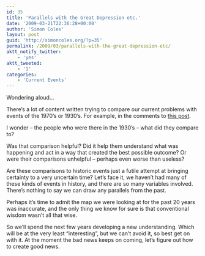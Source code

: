 ```yaml
---
id: 35
title: 'Parallels with the Great Depression etc.'
date: '2009-03-21T22:36:28+00:00'
author: 'Simon Coles'
layout: post
guid: 'http://simoncoles.org/?p=35'
permalink: /2009/03/parallels-with-the-great-depression-etc/
aktt_notify_twitter:
    - 'yes'
aktt_tweeted:
    - '1'
categories:
    - 'Current Events'
---
```


Wondering aloud…

There’s a lot of content written trying to compare our current problems with events of the 1970’s or 1930’s. For example, in the comments to [this post](http://paul.kedrosky.com/archives/2009/03/call_off_depres.html).

I wonder – the people who were there in the 1930’s – what did they compare to?

Was that comparison helpful? Did it help them understand what was happening and act in a way that created the best possible outcome? Or were their comparisons unhelpful – perhaps even worse than useless?

Are these comparisons to historic events just a futile attempt at bringing certainty to a very uncertain time? Let’s face it, we haven’t had many of these kinds of events in history, and there are so many variables involved. There’s nothing to say we can draw any parallels from the past.

Perhaps it’s time to admit the map we were looking at for the past 20 years was inaccurate, and the only thing we know for sure is that conventional wisdom wasn’t all that wise.

So we’ll spend the next few years developing a new understanding. Which will be at the very least “interesting”, but we can’t avoid it, so best get on with it. At the moment the bad news keeps on coming, let’s figure out how to create good news.
